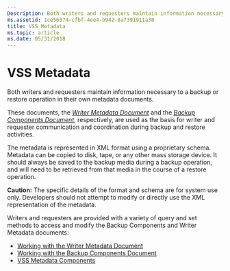 ```yaml
---
Description: Both writers and requesters maintain information necessary to a backup or restore operation in their own metadata documents.
ms.assetid: 1ce56374-cfbf-4ee4-b942-8a7391911a38
title: VSS Metadata
ms.topic: article
ms.date: 05/31/2018
---
```


# VSS Metadata

Both writers and requesters maintain information necessary to a backup or restore operation in their own metadata documents.

These documents, the [*Writer Metadata Document*](vssgloss-w.md) and the [*Backup Components Document*](vssgloss-b.md), respectively, are used as the basis for writer and requester communication and coordination during backup and restore activities.

The metadata is represented in XML format using a proprietary schema. Metadata can be copied to disk, tape, or any other mass storage device. It should always be saved to the backup media during a backup operation, and will need to be retrieved from that media in the course of a restore operation.

**Caution:** The specific details of the format and schema are for system use only. Developers should not attempt to modify or directly use the XML representation of the metadata.

Writers and requesters are provided with a variety of query and set methods to access and modify the Backup Components and Writer Metadata documents:

-   [Working with the Writer Metadata Document](working-with-the-writer-metadata-document.md)
-   [Working with the Backup Components Document](working-with-the-backup-components-document.md)
-   [VSS Metadata Components](vss-metadata-components.md)

 

 



